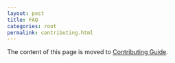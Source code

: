 ```yaml
---
layout: post
title: FAQ
categories: root
permalink: contributing.html
---
```


The content of this page is moved to [Contributing Guide](https://github.com/ariya/phantomjs/blob/master/CONTRIBUTING.md).
